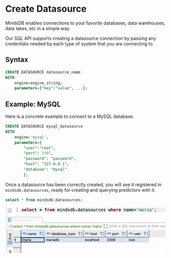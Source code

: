 # Create Datasource

MindsDB enables connections to your favorite databases, data warehouses, data lakes, etc in a simple way.

Our SQL API supports creating a datasource connection by passing any credentials needed by each type of system that you are connecting to. 

## Syntax

```sql
CREATE DATASOURCE datasource_name
WITH
	engine=engine_string, 
	parameters={"key":"value", ...};
```

## Example: MySQL

Here is a concrete example to connect to a MySQL database.

```sql
CREATE DATASOURCE mysql_datasource 
WITH 
	engine='mysql', 
	parameters={
        "user":"root",
        "port": 3307, 
        "password": "password", 
        "host": "127.0.0.1", 
        "database": "mysql"
        };
```

Once a datasource has been correctly created, you will see it registered in `mindsdb.datasources`, ready for creating and querying predictors with it.

```sql
select * from mindsdb.datasources;
```

![Once a datasource has been correctly created, you will see it registered in `mindsdb.datasources`](../../assets/sql/datasource_listing.png)
